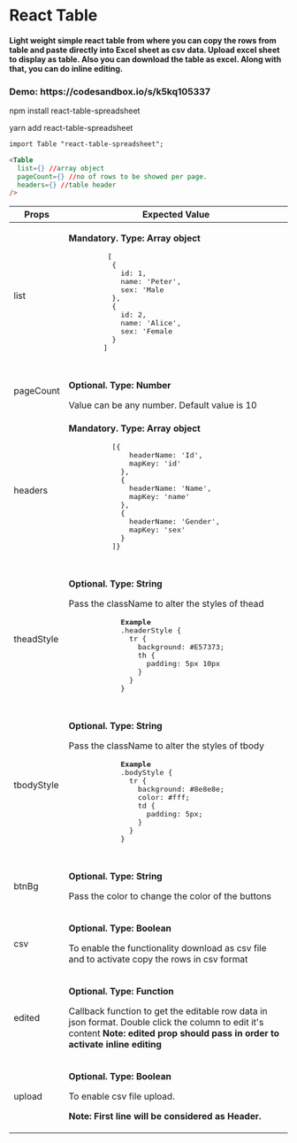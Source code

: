 <h1>React Table</h1>

<h4>
Light weight simple react table from where you can copy the rows from table and paste directly into Excel sheet as csv data. Upload excel sheet to display as table. Also you can download the table as excel. Along with that, you can do inline editing.
</h4>
<h3>Demo: https://codesandbox.io/s/k5kq105337</h3>

<p>npm install react-table-spreadsheet</p>
<p>yarn add react-table-spreadsheet</p>

```html
import Table "react-table-spreadsheet";

<Table
  list={} //array object
  pageCount={} //no of rows to be showed per page.
  headers={} //table header
/>
```
<table>
  <thead>
    <tr>
      <th>Props</th>
      <th>Expected Value</th>
    </tr>
  </thead>
  <tbody>
    <tr>
      <td>list</td>
      <td>
        <p><strong>Mandatory. Type: Array object</strong></p>
        <pre>
         [
          {
            id: 1,
            name: 'Peter',
            sex: 'Male
          },
          {
            id: 2,
            name: 'Alice',
            sex: 'Female
          }
        ]
        </pre>
      </td>
    </tr>
    <tr>
      <td>pageCount</td>
      <td>
        <p><strong>Optional. Type: Number</strong></p>
        Value can be any number. Default value is 10
      </td>
    </tr>
    <tr>
      <td>headers</td>
      <td>
        <p><strong>Mandatory. Type: Array object</strong></p>
        <pre>
          [{
              headerName: 'Id',
              mapKey: 'id'
            },
            {
              headerName: 'Name',
              mapKey: 'name'
            },
            {
              headerName: 'Gender',
              mapKey: 'sex'
            }
          ]}
        </pre>
      </td>
    </tr>
    <tr>
      <td>theadStyle</td>
      <td>
          <p><strong>Optional. Type: String</strong></p>
          <p>
            Pass the className to alter the styles of thead
          </p>
          <pre>
            <strong>Example</strong>
            .headerStyle {
              tr {
                background: #E57373;
                th {
                  padding: 5px 10px
                }
              }
            }
          </pre>
      </td>
    </tr>
    <tr>
      <td>tbodyStyle</td>
      <td>
          <p><strong>Optional. Type: String</strong></p>
          <p>
            Pass the className to alter the styles of tbody
          </p>
          <pre>
            <strong>Example</strong>
            .bodyStyle {
              tr {
                background: #8e8e8e;
                color: #fff;
                td {
                  padding: 5px;
                }
              }
            }
          </pre>
      </td>
    </tr>
    <tr>
      <td>btnBg</td>
      <td>
          <p><strong>Optional. Type: String</strong></p>
          <p>
            Pass the color to change the color of the buttons
          </p>
      </td>
    </tr>
    <tr>
      <td>csv</td>
      <td>
          <p><strong>Optional. Type: Boolean</strong></p>
          <p>
            To enable the functionality download as csv file and to activate copy the rows in csv format
          </p>
      </td>
    </tr>
    <tr>
      <td>edited</td>
      <td>
          <p><strong>Optional. Type: Function</strong></p>
          <p>
            Callback function to get the editable row data in json format.
            Double click the column to edit it's content
            <strong>Note: edited prop should pass in order to activate inline editing</strong>
          </p>
      </td>
    </tr>
    <tr>
      <td>upload</td>
      <td>
          <p><strong>Optional. Type: Boolean </strong></p>
          <p>
            To enable csv file upload.
          </p>
          <p><strong>Note: First line will be considered as Header.</strong></p>
      </td>
    </tr>
  </tbody>
</table>
